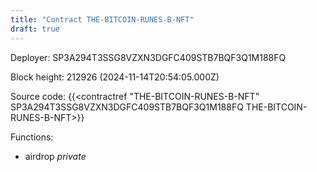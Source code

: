 ```yaml
---
title: "Contract THE-BITCOIN-RUNES-B-NFT"
draft: true
---
```

Deployer: SP3A294T3SSG8VZXN3DGFC409STB7BQF3Q1M188FQ


 



Block height: 212926 (2024-11-14T20:54:05.000Z)

Source code: {{<contractref "THE-BITCOIN-RUNES-B-NFT" SP3A294T3SSG8VZXN3DGFC409STB7BQF3Q1M188FQ THE-BITCOIN-RUNES-B-NFT>}}

Functions:

* airdrop _private_
